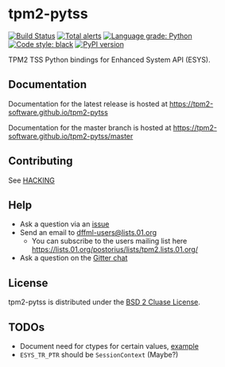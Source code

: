 # tpm2-pytss

[![Build Status](https://travis-ci.org/tpm2-software/tpm2-pytss.svg?branch=master)](https://travis-ci.org/tpm2-software/tpm2-pytss)
[![Total alerts](https://img.shields.io/lgtm/alerts/g/tpm2-software/tpm2-pytss.svg?logo=lgtm&logoWidth=18)](https://lgtm.com/projects/g/tpm2-software/tpm2-pytss/alerts/)
[![Language grade: Python](https://img.shields.io/lgtm/grade/python/g/tpm2-software/tpm2-pytss.svg?logo=lgtm&logoWidth=18)](https://lgtm.com/projects/g/tpm2-software/tpm2-pytss/context:python)
[![Code style: black](https://img.shields.io/badge/code%20style-black-000000.svg)](https://github.com/python/black)
[![PyPI version](https://img.shields.io/pypi/v/tpm2-pytss.svg)](https://pypi.org/project/tpm2-pytss)

TPM2 TSS Python bindings for Enhanced System API (ESYS).

## Documentation

Documentation for the latest release is hosted at
https://tpm2-software.github.io/tpm2-pytss

Documentation for the master branch is hosted at
https://tpm2-software.github.io/tpm2-pytss/master

## Contributing

See [HACKING](HACKING.md)

## Help

- Ask a question via an [issue](https://github.com/tpm2-software/tpm2-pytss/issues/new)
- Send an email to dffml-users@lists.01.org
  - You can subscribe to the users mailing list here
    https://lists.01.org/postorius/lists/tpm2.lists.01.org/
- Ask a question on the [Gitter chat](https://gitter.im/tpm2-software/community)

## License

tpm2-pytss is distributed under the [BSD 2 Cluase License](LICENSE).

## TODOs

- Document need for ctypes for certain values, [example](https://github.com/tpm2-software/tpm2-pytss/blob/d84ab944c2795a27a076caf759ecfb31ab667446/tests/test_esys_auto_session_flags.py#L112-L133)
- `ESYS_TR_PTR` should be `SessionContext` (Maybe?)
